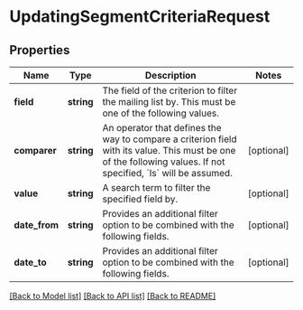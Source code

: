 # UpdatingSegmentCriteriaRequest

## Properties
Name | Type | Description | Notes
------------ | ------------- | ------------- | -------------
**field** | **string** | The field of the criterion to filter the mailing list by. This must be one of the following values. | 
**comparer** | **string** | An operator that defines the way to compare a criterion field with its value. This must be one of the following values. If not specified, &#x60;Is&#x60; will be assumed. | [optional] 
**value** | **string** | A search term to filter the specified field by. | [optional] 
**date_from** | **string** | Provides an additional filter option to be combined with the following fields. | [optional] 
**date_to** | **string** | Provides an additional filter option to be combined with the following fields. | [optional] 

[[Back to Model list]](../README.md#documentation-for-models) [[Back to API list]](../README.md#documentation-for-api-endpoints) [[Back to README]](../README.md)


